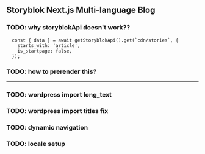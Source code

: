 ## Storyblok Next.js Multi-language Blog

### TODO: why storyblokApi doesn't work??

      const { data } = await getStoryblokApi().get(`cdn/stories`, {
        starts_with: 'article',
        is_startpage: false,
      });

### TODO: how to prerender this?

---

### TODO: wordpress import long_text

### TODO: wordpress import titles fix

### TODO: dynamic navigation

### TODO: locale setup
